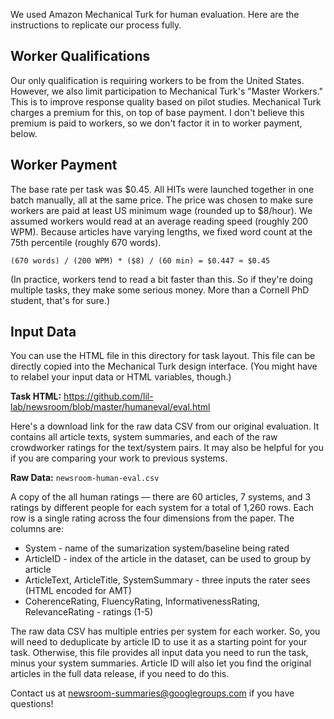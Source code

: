 We used Amazon Mechanical Turk for human evaluation.
Here are the instructions to replicate our process fully.

Worker Qualifications
---------------------

Our only qualification is requiring workers to be from the United States.
However, we also limit participation to Mechanical Turk's "Master Workers."
This is to improve response quality based on pilot studies.
Mechanical Turk charges a premium for this, on top of base payment.
I don't believe this premium is paid to workers, so we don't factor it in to worker payment, below.

Worker Payment
--------------

The base rate per task was $0.45.
All HITs were launched together in one batch manually, all at the same price.
The price was chosen to make sure workers are paid at least US minimum wage (rounded up to $8/hour).
We assumed workers would read at an average reading speed (roughly 200 WPM).
Because articles have varying lengths, we fixed word count at the 75th percentile (roughly 670 words).

```
(670 words) / (200 WPM) * ($8) / (60 min) = $0.447 ≈ $0.45
```

(In practice, workers tend to read a bit faster than this.
So if they're doing multiple tasks, they make some serious money.
More than a Cornell PhD student, that's for sure.)

Input Data
----------

You can use the HTML file in this directory for task layout.
This file can be directly copied into the Mechanical Turk design interface.
(You might have to relabel your input data or HTML variables, though.)

**Task HTML:** https://github.com/lil-lab/newsroom/blob/master/humaneval/eval.html

Here's a download link for the raw data CSV from our original evaluation.
It contains all article texts, system summaries, and each of the raw crowdworker ratings for the text/system pairs.
It may also be helpful for you if you are comparing your work to previous systems.

**Raw Data:** `newsroom-human-eval.csv`

A copy of the all human ratings — there are 60 articles, 7 systems, and 3 ratings by different people for each system for a total of 1,260 rows. Each row is a single rating across the four dimensions from the paper. The columns are:

- System - name of the sumarization system/baseline being rated
- ArticleID - index of the article in the dataset, can be used to group by article
- ArticleText, ArticleTitle, SystemSummary - three inputs the rater sees (HTML encoded for AMT)
- CoherenceRating, FluencyRating, InformativenessRating, RelevanceRating - ratings (1-5)

The raw data CSV has multiple entries per system for each worker.
So, you will need to deduplicate by article ID to use it as a starting point for your task.
Otherwise, this file provides all input data you need to run the task, minus your system summaries.
Article ID will also let you find the original articles in the full data release, if you need to do this.



Contact us at newsroom-summaries@googlegroups.com if you have questions!
